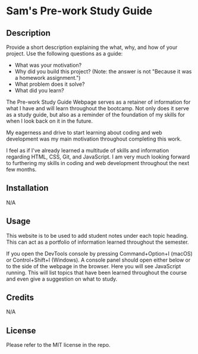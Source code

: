 # Sam's Pre-work Study Guide

## Description

Provide a short description explaining the what, why, and how of your project. Use the following questions as a guide:

- What was your motivation?
- Why did you build this project? (Note: the answer is not "Because it was a homework assignment.")
- What problem does it solve?
- What did you learn?

The Pre-work Study Guide Webpage serves as a retainer of information for what I have and will learn throughout the bootcamp. Not only does it serve as a study guide, but also as a reminder of the foundation of my skills for when I look back on it in the future.

My eagerness and drive to start learning about coding and web development was my main motivation throughout completing this work.

I feel as if I've already learned a multitude of skills and information regarding HTML, CSS, Git, and JavaScript. I am very much looking forward to furthering my skills in coding and web development throughout the next few months.

## Installation

N/A

## Usage

This website is to be used to add student notes under each topic heading. This can act as a portfolio of information learned throughout the semester.

If you open the DevTools console by pressing Command+Option+I (macOS) or Control+Shift+I (Windows). A console panel should open either below or to the side of the webpage in the browser. Here you will see JavaScript running. This will list topics that have been learned throughout the course and even give a suggestion on what to study.

## Credits

N/A

## License

Please refer to the MIT license in the repo.